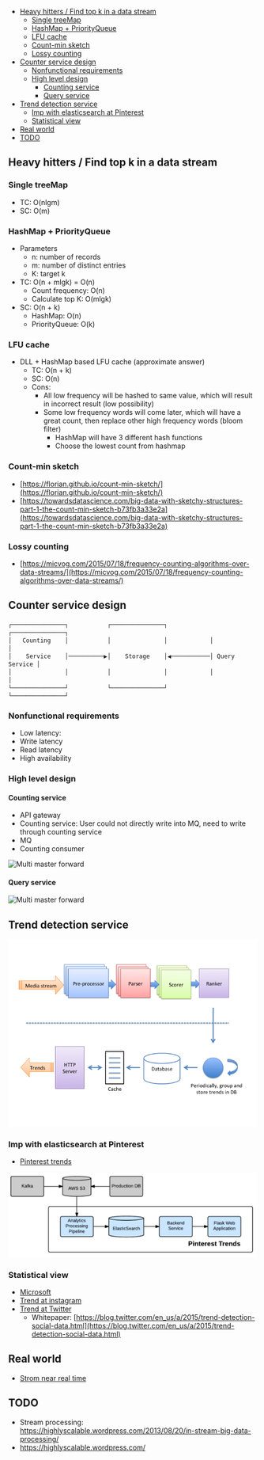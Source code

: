 - [Heavy hitters / Find top k in a data stream](#heavy-hitters--find-top-k-in-a-data-stream)
  - [Single treeMap](#single-treemap)
  - [HashMap + PriorityQueue](#hashmap--priorityqueue)
  - [LFU cache](#lfu-cache)
  - [Count-min sketch](#count-min-sketch)
  - [Lossy counting](#lossy-counting)
- [Counter service design](#counter-service-design)
  - [Nonfunctional requirements](#nonfunctional-requirements)
  - [High level design](#high-level-design)
    - [Counting service](#counting-service)
    - [Query service](#query-service)
- [Trend detection service](#trend-detection-service)
  - [Imp with elasticsearch at Pinterest](#imp-with-elasticsearch-at-pinterest)
  - [Statistical view](#statistical-view)
- [Real world](#real-world)
- [TODO](#todo)

## Heavy hitters / Find top k in a data stream

### Single treeMap

* TC: O(nlgm)
* SC: O(m)

### HashMap + PriorityQueue

* Parameters
  * n: number of records
  * m: number of distinct entries
  * K: target k
* TC: O(n + mlgk) = O(n)
  * Count frequency: O(n)
  * Calculate top K: O(mlgk)
* SC: O(n + k)
  * HashMap: O(n)
  * PriorityQueue: O(k)

### LFU cache

* DLL + HashMap based LFU cache (approximate answer)
  * TC: O(n + k)
  * SC: O(n)
  * Cons:
    * All low frequency will be hashed to same value, which will result in incorrect result (low possibility)
    * Some low frequency words will come later, which will have a great count, then replace other high frequency words (bloom filter)
      * HashMap will have 3 different hash functions
      * Choose the lowest count from hashmap

### Count-min sketch

* [https://florian.github.io/count-min-sketch/](https://florian.github.io/count-min-sketch/)
* [https://towardsdatascience.com/big-data-with-sketchy-structures-part-1-the-count-min-sketch-b73fb3a33e2a](https://towardsdatascience.com/big-data-with-sketchy-structures-part-1-the-count-min-sketch-b73fb3a33e2a)

### Lossy counting

* [https://micvog.com/2015/07/18/frequency-counting-algorithms-over-data-streams/](https://micvog.com/2015/07/18/frequency-counting-algorithms-over-data-streams/)

## Counter service design

```
┌───────────────┐           ┌───────────────┐            ┌───────────────┐
│   Counting    │           │               │            │               │
│    Service    │──────────▶│    Storage    │◀───────────│ Query Service │
│               │           │               │            │               │
└───────────────┘           └───────────────┘            └───────────────┘
```

### Nonfunctional requirements

* Low latency: 
* Write latency
* Read latency
* High availability

### High level design
#### Counting service

* API gateway
* Counting service: User could not directly write into MQ, need to write through counting service
* MQ
* Counting consumer

![Multi master forward](../.gitbook/assets/countingService_countingOverflow.png)

#### Query service

![Multi master forward](../.gitbook/assets/countingService_queryOverflow.png)


## Trend detection service

![](images/trends_instagramTrendsDetection.png)

### Imp with elasticsearch at Pinterest

* [Pinterest trends](https://medium.com/pinterest-engineering/pinterest-trends-insights-into-unstructured-data-b4dbb2c8fb63)

![](.gitbook/assets/trends_pinterest_trendsDetection.png)

### Statistical view

* [Microsoft](https://devblogs.microsoft.com/cse/2019/01/02/real-time-time-series-analysis-at-scale-for-trending-topics-detection/#:\~:text=Detecting%20trending%20topics%20requires%20the,the%20entire%20set%20of%20topics.)
* [Trend at instagram](https://instagram-engineering.com/trending-on-instagram-b749450e6d93)
* [Trend at Twitter](https://blog.twitter.com/engineering/en_us/a/2015/building-a-new-trends-experience.html)
  * Whitepaper: [https://blog.twitter.com/en_us/a/2015/trend-detection-social-data.html](https://blog.twitter.com/en_us/a/2015/trend-detection-social-data.html)

## Real world

* [Strom near real time](https://www.michael-noll.com/blog/2013/01/18/implementing-real-time-trending-topics-in-storm/)

## TODO
* Stream processing: https://highlyscalable.wordpress.com/2013/08/20/in-stream-big-data-processing/
* https://highlyscalable.wordpress.com/